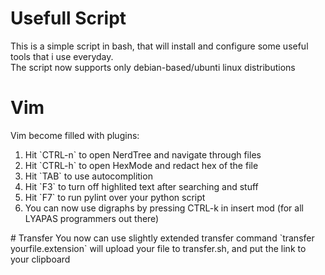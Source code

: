# Usefull Script

This is a simple script in bash, that will install and configure some useful tools that i use everyday.<br>
The script now supports only debian-based/ubunti linux distributions

# Vim
Vim become filled with plugins:
<ol>
    <li>Hit `CTRL-n` to open NerdTree and navigate through files
    <li>Hit `CTRL-h` to open HexMode and redact hex of the file
    <li>Hit `TAB` to use autocomplition
    <li>Hit `F3` to turn off highlited text after searching and stuff
    <li>Hit `F7` to run pylint over your python script
    <li>You can now use digraphs by pressing CTRL-k in insert mod (for all LYAPAS programmers out there)
</ol>
# Transfer
You now can use slightly extended transfer command
`transfer yourfile.extension`
will upload your file to transfer.sh, and put the link to your clipboard
